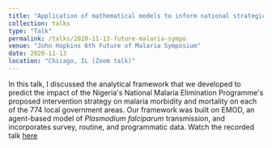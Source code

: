 ```yaml
---
title: "Application of mathematical models to inform national strategic planning in Nigeria"
collection: talks
type: "Talk"
permalink: /talks/2020-11-13-future-malaria-sympo
venue: "John Hopkins 6th Future of Malaria Symposium"
date: 2020-11-13
location: "Chicago, IL (Zoom talk)"
---
```


In this talk, I discussed the analytical framework that we developed to predict the impact of the Nigeria's National Malaria Elimination Programme's proposed intervention strategy on malaria morbidity and mortality on each of the 774 local government areas. Our framework was built on EMOD, an agent-based model of _Plasmodium_ _falciparum_ transmission, and incorporates survey, routine, and programmatic data. Watch the recorded talk <ins>[here](http://www.youtube.com/watch?v=w0Mo4qE3Pfw)</ins>
